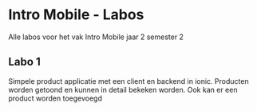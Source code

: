 # Intro Mobile - Labos
Alle labos voor het vak Intro Mobile jaar 2 semester 2
## Labo 1
Simpele product applicatie met een client en backend in ionic. Producten worden getoond en kunnen in detail bekeken worden. Ook kan er een product worden toegevoegd
